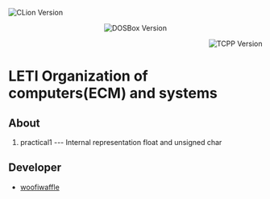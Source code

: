 <p align = "left">
  <img src = "https://img.shields.io/badge/Engine-CLion%202023.2.1-green" alt = "CLion Version">
</p>
<p align = "center">
  <img src = "https://img.shields.io/badge/DOSBox-0.74.3-blue" alt = "DOSBox Version">
</p>
<p align = "right">
  <img src = "https://img.shields.io/badge/TurboC%2B%2B-1.01-blue" alt = "TCPP Version">
</p>

# LETI Organization of computers(ECM) and systems

## About

1. practical1 --- Internal representation float and unsigned char
 
 ## Developer

*  [woofiwaffle](https://github.com/woofiwaffle)

